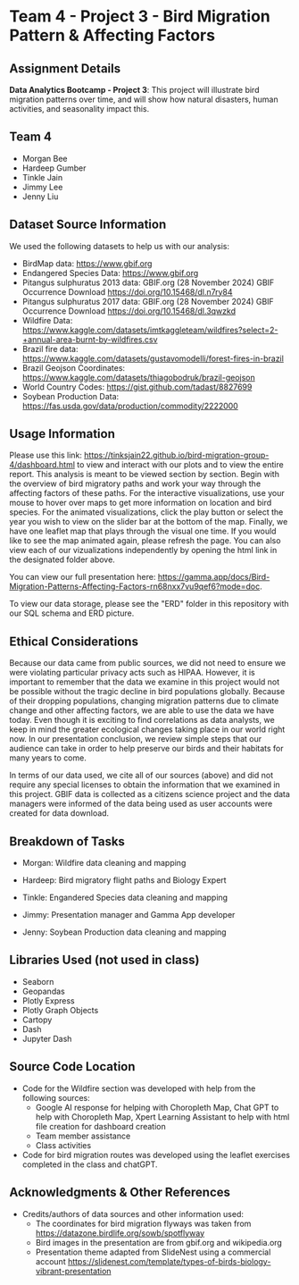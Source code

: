 # Team 4 - Project 3 - Bird Migration Pattern & Affecting Factors

## Assignment Details
**Data Analytics Bootcamp - Project 3**: This project will illustrate bird migration patterns over time, and will show how natural disasters, human activities, and seasonality impact this.

## Team 4

* Morgan Bee
* Hardeep Gumber
* Tinkle Jain
* Jimmy Lee
* Jenny Liu

## Dataset Source Information

We used the following datasets to help us with our analysis: 

* BirdMap data: https://www.gbif.org 
* Endangered Species Data: https://www.gbif.org 
* Pitangus sulphuratus 2013 data: GBIF.org (28 November 2024) GBIF Occurrence Download https://doi.org/10.15468/dl.n7ry84
* Pitangus sulphuratus 2017 data: GBIF.org (28 November 2024) GBIF Occurrence Download https://doi.org/10.15468/dl.3qwzkd
* Wildfire Data: https://www.kaggle.com/datasets/imtkaggleteam/wildfires?select=2-+annual-area-burnt-by-wildfires.csv
* Brazil fire data: https://www.kaggle.com/datasets/gustavomodelli/forest-fires-in-brazil
* Brazil Geojson Coordinates: https://www.kaggle.com/datasets/thiagobodruk/brazil-geojson
* World Country Codes: https://gist.github.com/tadast/8827699
* Soybean Production Data: https://fas.usda.gov/data/production/commodity/2222000

## Usage Information

Please use this link: https://tinksjain22.github.io/bird-migration-group-4/dashboard.html to view and interact with our plots and to view the entire report. This analysis is meant to be viewed section by section. Begin with the overview of bird migratory paths and work your way through the affecting factors of these paths. For the interactive visualizations, use your mouse to hover over maps to get more information on location and bird species. For the animated visualizations, click the play button or select the year you wish to view on the slider bar at the bottom of the map. Finally, we have one leaflet map that plays through the visual one time. If you would like to see the map animated again, please refresh the page. You can also view each of our vizualizations independently by opening the html link in the designated folder above. 

You can view our full presentation here: https://gamma.app/docs/Bird-Migration-Patterns-Affecting-Factors-rn68nxx7vu9qef6?mode=doc. 

To view our data storage, please see the "ERD" folder in this repository with our SQL schema and ERD picture. 

## Ethical Considerations

Because our data came from public sources, we did not need to ensure we were violating particular privacy acts such as HIPAA. However, it is important to remember that the data we examine in this project would not be possible without the tragic decline in bird populations globally. Because of their dropping populations, changing migration patterns due to climate change and other affecting factors, we are able to use the data we have today. Even though it is exciting to find correlations as data analysts, we keep in mind the greater ecological changes taking place in our world right now. In our presentation conclusion, we review simple steps that our audience can take in order to help preserve our birds and their habitats for many years to come. 

In terms of our data used, we cite all of our sources (above) and did not require any special licenses to obtain the information that we examined in this project. GBIF data is collected as a citizens science project and the data managers were informed of the data being used as user accounts were created for data download. 

## Breakdown of Tasks

* Morgan: Wildfire data cleaning and mapping

* Hardeep: Bird migratory flight paths and Biology Expert

* Tinkle: Engandered Species data cleaning and mapping

* Jimmy: Presentation manager and Gamma App developer

* Jenny: Soybean Production data cleaning and mapping

## Libraries Used (not used in class)
* Seaborn
* Geopandas
* Plotly Express
* Plotly Graph Objects
* Cartopy
* Dash 
* Jupyter Dash

## Source Code Location

* Code for the Wildfire section was developed with help from the following sources: 
    * Google AI response for helping with Choropleth Map, Chat GPT to help with Choropleth Map, Xpert Learning Assistant to help with html file creation for dashboard creation
    * Team member assistance
    * Class activities
* Code for bird migration routes was developed using the leaflet exercises completed in the class and chatGPT.
  
## Acknowledgments & Other References

* Credits/authors of data sources and other information used: 
  * The coordinates for bird migration flyways was taken from https://datazone.birdlife.org/sowb/spotflyway
  * Bird images in the presentation are from gbif.org and wikipedia.org
  * Presentation theme adapted from SlideNest using a commercial account https://slidenest.com/template/types-of-birds-biology-vibrant-presentation
